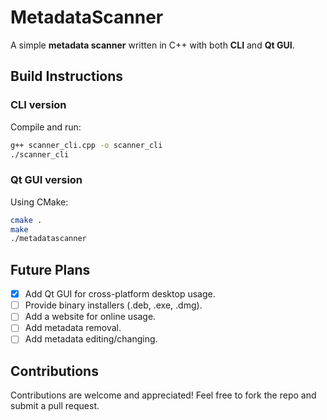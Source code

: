 # MetadataScanner
A simple **metadata scanner** written in C++ with both **CLI** and **Qt GUI**.

## Build Instructions

### CLI version
Compile and run:
```bash
g++ scanner_cli.cpp -o scanner_cli
./scanner_cli
```

### Qt GUI version
Using CMake:
```bash
cmake .
make
./metadatascanner
```

## Future Plans
- [x] Add Qt GUI for cross-platform desktop usage.
- [ ] Provide binary installers (.deb, .exe, .dmg).
- [ ] Add a website for online usage.
- [ ] Add metadata removal.
- [ ] Add metadata editing/changing.

## Contributions
Contributions are welcome and appreciated! Feel free to fork the repo and submit a pull request.
